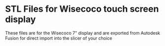 # STL Files for Wisecoco touch screen display

These files are for the Wisecoco 7" display and are exported from Autodesk Fusion for direct import into the slicer of your choice
